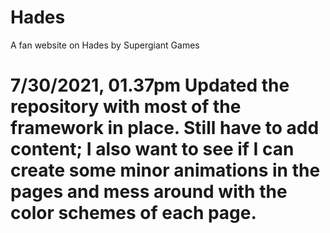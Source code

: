 # Hades
A fan website on Hades by Supergiant Games
# 7/30/2021, 01.37pm Updated the repository with most of the framework in place. Still have to add content; I also want to see if I can create some minor animations in the pages and mess around with the color schemes of each page.
